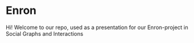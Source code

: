 # Enron

Hi! 
Welcome to our repo, used as a presentation for our Enron-project in Social Graphs and Interactions
